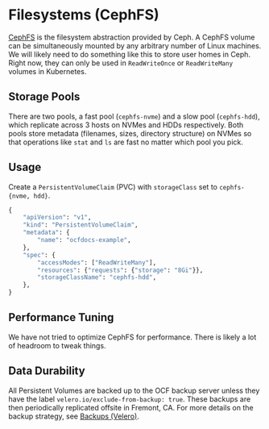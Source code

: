 # Filesystems (CephFS)

[CephFS](https://docs.ceph.com/en/quincy/cephfs/index.html) is the filesystem abstraction provided by Ceph. A CephFS volume can be simultaneously mounted by any arbitrary number of Linux machines. We will likely need to do something like this to store user homes in Ceph. Right now, they can only be used in `ReadWriteOnce` or `ReadWriteMany` volumes in Kubernetes.

## Storage Pools

There are two pools, a fast pool (`cephfs-nvme`) and a slow pool (`cephfs-hdd`), which replicate across 3 hosts on NVMes and HDDs respectively. Both pools store metadata (filenames, sizes, directory structure) on NVMes so that operations like `stat` and `ls` are fast no matter which pool you pick.

## Usage

Create a `PersistentVolumeClaim` (PVC) with `storageClass` set to `cephfs-{nvme, hdd}`.

```python
{
    "apiVersion": "v1",
    "kind": "PersistentVolumeClaim",
    "metadata": {
        "name": "ocfdocs-example",
    },
    "spec": {
        "accessModes": ["ReadWriteMany"],
        "resources": {"requests": {"storage": "8Gi"}},
        "storageClassName": "cephfs-hdd",
    },
}
```

## Performance Tuning

We have not tried to optimize CephFS for performance. There is likely a lot of headroom to tweak things.

## Data Durability

All Persistent Volumes are backed up to the OCF backup server unless they have the label `velero.io/exclude-from-backup: true`. These backups are then periodically replicated offsite in Fremont, CA. For more details on the backup strategy, see [Backups (Velero)](/doc/backups-velero-xVMmUZgO2s).